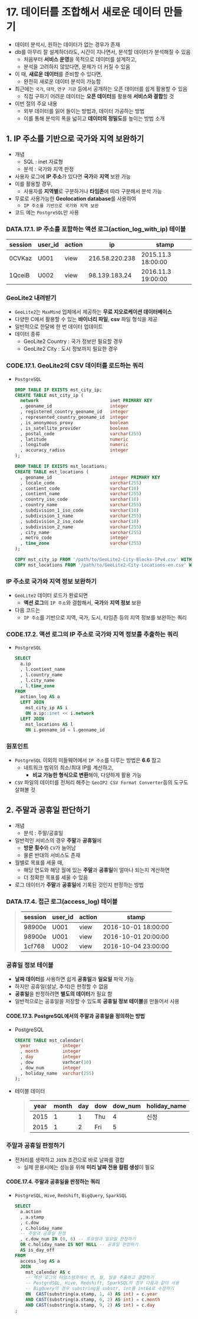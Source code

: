 # 17. 데이터를 조합해서 새로운 데이터 만들기
- 데이터 분석시, 원하는 데이터가 없는 경우가 존재
- db를 아무리 잘 설계하더라도, 시간이 지나면서, 분석할 데이터가 분석해질 수 있음
  - 처음부터 **서비스 운영**을 목적으로 데이터를 설계하고,
  - 분석을 고려하지 않았다면, 문제가 더 커질 수 있음
- 이 때, **새로운 데이터**를 준비할 수 있다면,
  - 완전히 새로운 데이터 분석이 가능함
- 최근에는 `국가`, `대학`, `연구 기관` 등에서 공개하는 오픈 데이터를 쉽게 활용할 수 있음
  - 직접 구하기 어려운 데이터는 **오픈 데이터**를 활용해 **서비스와 결합**할 것
- 이번 절의 주요 내용
  - 외부 데이터를 읽어 들이는 방법과, 데이터 가공하는 방법
  - 이를 통해 분석의 폭을 넓히고 **데이터의 정밀도**를 높이는 방법 소개

## 1. IP 주소를 기반으로 국가와 지역 보완하기
- 개념
  - SQL : inet 자료형
  - 분석 : 국가와 지역 판정
- 사용자 로그에 **IP 주소**가 있다면 **국가**와 **지역** 보완 가능
- 이를 활용할 경우,
  - 사용자를 **지역별**로 구분하거나 **타임존**에 따라 구분해서 분석 가능
- 무료로 사용가능한 **Geolocation database**를 사용하여
  - `IP 주소를 기반으로 국가와 지역 보완`
- 코드 예는 `PostgreSQL`만 사용

### DATA.17.1. IP 주소를 포함하는 액션 로그(action_log_with_ip) 테이블
**session**|**user\_id**|**action**|**ip**|**stamp**
-----|-----|-----|-----|-----
0CVKaz|U001|view|216.58.220.238|2015.11.3 18:00:00
1QceiB|U002|view|98.139.183.24|2016.11.3 19:00:00

### GeoLite2 내려받기
- `GeoLite2`는 `MaxMind` 업체에서 제공하는 **무료 지오로케이션 데이터베이스**
- 다양한 C에서 활용할 수 있는 **바이너리 파일**, **csv** 파일 형식을 제공
- 일반적으로 한달에 한 번 데이터 업데이트
- 데이터 종류
  - GeoLite2 Country : 국가 정보만 필요할 경우
  - GeoLite2 City : 도시 정보까지 필요한 경우

### CODE.17.1. GeoLite2의 CSV 데이터를 로드하는 쿼리
- `PostgreSQL`
  ```sql
  DROP TABLE IF EXISTS mst_city_ip;
  CREATE TABLE mst_city_ip (
    network                           inet PRIMARY KEY
    , geoname_id                      integer
    , registered_country_geoname_id   integer
    , represented_country_geoname_id  integer
    , is_anonymous_proxy              boolean
    , is_satellite_provider           boolean
    , postal_code                     varchar(255)
    , latitude                        numeric
    , longitude                       numeric
    , accuracy_radius                 integer
  );

  DROP TABLE IF EXISTS mst_locations;
  CREATE TABLE mst_locations (
    , geoname_id                      integer PRIMARY KEY
    , locale_code                     varchar(255)
    , contient_code                   varchar(10)
    , contient_name                   varchar(255)
    , country_iso_code                varchar(10)
    , country_name                    varchar(255)
    , subdivision_1_iso_code          varchar(10)
    , subdivision_1_name              varchar(255)
    , subdivision_2_iso_code          varchar(10)
    , subdivision_2_name              varchar(255)
    , city_name                       varchar(255)
    , metro_code                      integer
    , time_zone                       varchar(255)
  );

  COPY mst_city_ip FROM '/path/to/GeoLite2-City-Blocks-IPv4.csv' WITH CSV HEADER;
  COPY mst_locations FROM '/path/to/GeoLite2-City-Locations-en.csv' WITH CSV HEADER;
  ```

### IP 주소로 국가와 지역 정보 보완하기
- `GeoLite2` 데이터 로드가 완료되면
  - **액션 로그**의 `IP 주소`와 결합해서, **국가**와 **지역 정보** 보완
- 다음 코드는
  - `IP 주소`를 기반으로 지역, 국가, 도시, 타임존 등의 지역 정보를 보완하는 쿼리

### CODE.17.2. 액션 로그의 IP 주소로 국가와 지역 정보를 추출하는 쿼리
- `PostgreSQL`
  ```sql
  SELECT
    a.ip
    , l.contient_name
    , l.country_name
    , l.city_name
    , l.time_zone
  FROM
    action_log AS a
    LEFT JOIN
      mst_city_ip AS i
      ON a.ip::inet << i.network
    LEFT JOIN
      mst_locations AS l
      ON i.geoname_id = l.geoname_id
  ```

### 원포인트
- `PostgreSQL` 이외의 미들웨어에서 `IP 주소`를 다루는 방법은 **6.6** 참고
  - 네트워크 범위의 최소/최대 IP를 계산하고,
    - **비교 가능한 형식으로 변환**해야, 다양하게 활용 가능
- `CSV` 파일의 데이터를 전처리 해주는 `GeoIP2 CSV Format Converter`등의 도구도 살펴볼 것

## 2. 주말과 공휴일 판단하기
- 개념
  - 분석 : 주말/공휴일
- 일반적인 서비스의 경우 **주말**과 **공휴일**에
  - **방문 횟수**와 `CV`가 늘어남
  - 물론 반대의 서비스도 존재
- 월별로 목표를 세울 때,
  - 해당 연도와 해당 월에 있는 **주말**과 **공휴일**이 얼마나 되는지 계산하면
  - 더 정확한 목표를 세울 수 있음
- 로그 데이터가 **주말**과 **공휴일**에 기록된 것인지 판정하는 방법

### DATA.17.4. 접근 로그(access_log) 테이블
>**session**|**user\_id**|**action**|**stamp**
>-----|-----|-----|-----
>98900e|U001|view|2016-10-01 18:00:00
>98900e|U001|view|2016-10-01 20:00:00
>1cf768|U002|view|2016-10-04 23:00:00

### 공휴일 정보 테이블
- **날짜 데이터**를 사용하면 쉽게 **공휴일**과 **일요일** 파악 가능
- 하지만 공휴일(설날, 추석)은 판정할 수 없음
- **공휴일**을 판정하려면 **별도의 데이터**가 필요 함
- 일반적으로는 공휴일을 저장할 수 있도록 **공휴일 정보 테이블**을 만들어서 사용

#### CODE.17.3. PostgreSQL에서의 주말과 공휴일을 정의하는 방법
- PostgreSQL
  ```sql
  CREATE TABLE mst_calendar(
    year            integer
    , month         integer
    , day           integer
    , dow           varhcar(10)
    , dow_num       integer
    , holiday_name  varchar(255)
  );
  ```
- 테이블 데이터
  >**year**|**month**|**day**|**dow**|**dow\_num**|**holiday\_name**
  >-----|-----|-----|-----|-----|-----
  >2015|1|1|Thu|4|신정
  >2015|1|2|Fri|5| 

### 주말과 공휴일 판정하기
- 전처리를 생략하고 `JOIN` 조건으로 바로 날짜를 결합
  - 실제 운용시에는 성능을 위해 **미리 날짜 전용 컬럼 생성**이 필요

#### CODE.17.4. 주말과 공휴일을 판정하는 쿼리
- `PostgreSQL`, `Hive`, `Redshift`, `BigQuery`, `SparkSQL`
  ```sql
  SELECT
    a.action
    , a.stamp
    , c.dow
    , c.holiday_name
    -- 주말과 공휴일 판정
    , c.dow_num IN (0, 6) -- 토요일과 일요일 판정하기
    OR c.holiday_name IS NOT NULL -- 공휴일 판정하기
    AS is_day_off
  FROM
    access_log AS a
    JOIN
      mst_calendar AS c
      -- 액션 로그의 타임스탬프에서 연, 월, 일을 추출하고 결합하기
      -- PostgrdSQL, Hive, Redshift, SparkSQL의 경우 다음과 같이 사용
      -- BigQuery의 경우 substring을 substr, int를 int64로 수정하기
      ON  CAST(substring(a.stamp, 1, 4) AS int) = c.year
      AND CAST(substring(a.stamp, 6, 2) AS int) = c.month
      AND CAST(substring(a.stamp, 9, 2) AS int) = c.day
  ;
  ```